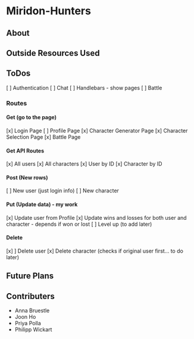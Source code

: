 # Miridon-Hunters

## About

## Outside Resources Used

## ToDos

[ ] Authentication
[ ] Chat
[ ] Handlebars - show pages
[ ] Battle

### Routes
#### Get (go to the page)
[x] Login Page
[ ] Profile Page
[x] Character Generator Page
[x] Character Selection Page
[x] Battle Page
#### Get API Routes
[x] All users
[x] All characters
[x] User by ID
[x] Character by ID
#### Post (New rows)
[ ] New user (just login info)
[ ] New character
#### Put (Update data) - my work
[x] Update user from Profile
[x] Update wins and losses for both user and character - depends if won or lost
[ ] Level up (to add later)
#### Delete
[x] ] Delete user
[x] Delete character (checks if original user first... to do later)

## Future Plans


## Contributers
* Anna Bruestle
* Joon Ho
* Priya Polla
* Philipp Wickart